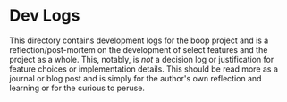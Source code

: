 # Dev Logs

This directory contains development logs for the boop project and is a reflection/post-mortem on the
development of select features and the project as a whole. This, notably, is _not_ a decision log or
justification for feature choices or implementation details. This should be read more as a journal or
blog post and is simply for the author's own reflection and learning or for the curious to peruse.

